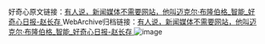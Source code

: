 好奇心原文链接：[有人说，新闻媒体不需要网站，他叫迈克尔·布隆伯格_智能_好奇心日报-赵长存 ](https://www.qdaily.com/articles/12033.html)
WebArchive归档链接：[有人说，新闻媒体不需要网站，他叫迈克尔·布隆伯格_智能_好奇心日报-赵长存 ](http://web.archive.org/web/20190623171823/https://www.qdaily.com/articles/12033.html)
![image](http://ww3.sinaimg.cn/large/007d5XDply1g3whv17ovlj30u082yhdt)